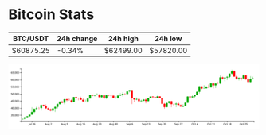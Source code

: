 # Bitcoin Stats

BTC/USDT|24h change|24h high|24h low|
|---|---|---|---|
|$60875.25|-0.34%|$62499.00|$57820.00|

<img src="./chart.svg">
